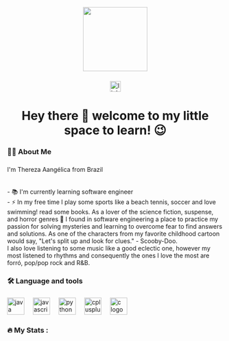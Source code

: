 <div align="center">
  <img height="150" src="https://media1.giphy.com/media/v1.Y2lkPTc5MGI3NjExdjhzZ2pkcnk2MGdqNHQ4YXE2MG1zcDVsa2I5M3Z2dGEzem81MWZkciZlcD12MV9pbnRlcm5hbF9naWZfYnlfaWQmY3Q9Zw/XAeiiJifaRpPG/giphy.gif"  />
</div>

###

<div align="center">
  <a href="https://www.linkedin.com/in/thereza-angélica-57a9b0113" target="_blank">
    <img src="https://img.shields.io/static/v1?message=LinkedIn&logo=linkedin&label=&color=0077B5&logoColor=white&labelColor=&style=for-the-badge" height="25" alt="linkedin logo"  />
  </a>
</div>

###

<h1 align="center">Hey there 👋 welcome to my little space to learn! 😉</h1>

###

<h3 align="left">👩‍💻  About Me</h3>

###

<p align="left">I'm Thereza Aangélica from Brazil<br><br><br>- 📚 I'm currently learning software engineer<br>- ⚡ In my free time I play some sports like a beach tennis, soccer and love swimming! read some books. As a lover of the science fiction, suspense, and horror genres 👻 I found in software engineering a place to practice my passion for solving mysteries and learning to overcome fear to find answers and solutions. As one of the characters from my favorite childhood cartoon would say, "Let's split up and look for clues." - Scooby-Doo. <br>I also love listening to some music like a good eclectic one, however my most listened to rhythms and consequently the ones I love the most are forró, pop/pop rock and R&B.<br></p>

###

<h3 align="left">🛠 Language and tools</h3>

###

<div align="left">
  <img src="https://cdn.jsdelivr.net/gh/devicons/devicon/icons/java/java-original.svg" height="40" alt="java logo"  />
  <img width="12" />
  <img src="https://cdn.jsdelivr.net/gh/devicons/devicon/icons/javascript/javascript-original.svg" height="40" alt="javascript logo"  />
  <img width="12" />
  <img src="https://cdn.jsdelivr.net/gh/devicons/devicon/icons/python/python-original.svg" height="40" alt="python logo"  />
  <img width="12" />
  <img src="https://cdn.jsdelivr.net/gh/devicons/devicon/icons/cplusplus/cplusplus-original.svg" height="40" alt="cplusplus logo"  />
  <img width="12" />
  <img src="https://cdn.jsdelivr.net/gh/devicons/devicon/icons/c/c-original.svg" height="40" alt="c logo"  />
</div>

###

<h3 align="left">🔥   My Stats :</h3>

###

